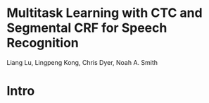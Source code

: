 # Multitask Learning with CTC and Segmental CRF for Speech Recognition

Liang Lu, Lingpeng Kong, Chris Dyer, Noah A. Smith

# Intro

